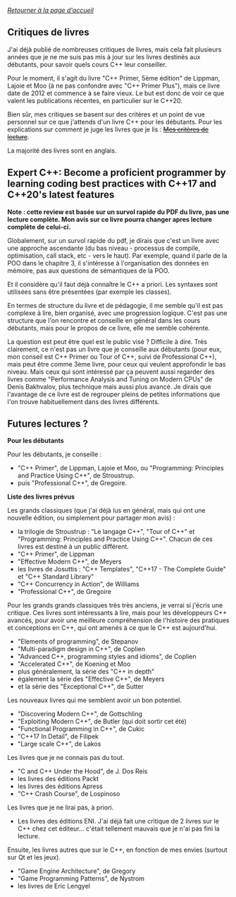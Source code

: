 *[Retourner à la page d'accueil](README.md)*

## Critiques de livres

J'ai déjà publié de nombreuses critiques de livres, mais cela fait plusieurs années que je ne me suis pas mis à jour sur les livres destinés aux débutants, pour savoir quels cours C++ leur conseiller.

Pour le moment, il s'agit du livre "C++ Primer, 5ème édition" de Lippman, Lajoie et Moo (à ne pas confondre avec "C++ Primer Plus"), mais ce livre date de 2012 et commence à se faire vieux. Le but est donc de voir ce que valent les publications récentes, en particulier sur le C++20.

Bien sûr, mes critiques se basent sur des critères et un point de vue personnel sur ce que j'attends d'un livre C++ pour
les débutants. Pour les explications sur comment je juge les livres que je lis : ~~[Mes critères de lecture](critiques-criteres.md)~~.

La majorité des livres sont en anglais.

## Expert C++: Become a proficient programmer by learning coding best practices with C++17 and C++20's latest features

**Note : cette review est basée sur un survol rapide du PDF du livre, pas une lecture complète. Mon avis sur ce livre pourra changer apres lecture complète de celui-ci.**

Globalement, sur un survol rapide du pdf, je dirais que c'est un livre avec une approche ascendante (du bas niveau - processus de compile, optimisation, call stack, etc - vers le haut). Par exemple, quand il parle de la POO dans le chapitre 3, il s'intéresse à l'organisation des données en mémoire, pas aux questions de sémantiques de la POO.

Et il considère qu'il faut déjà connaître le C++ a priori. Les syntaxes sont utilisées sans être présentées (par exemple les classes).

En termes de structure du livre et de pédagogie, il me semble qu'il est pas complexe à lire, bien organisé, avec une progression logique. C'est pas une structure que l'on rencontre et conseille en général dans les cours débutants, mais pour le propos de ce livre, elle me semble cohérente. 

La question est peut être quel est le public visé ? Difficile à dire. Très clairement, ce n'est pas un livre que je conseille aux débutants (pour eux, mon conseil est C++ Primer ou Tour of C++, suivi de Professional C++), mais peut être comme 3ème livre, pour ceux qui veulent approfondir le bas niveau. Mais ceux qui sont intéressé par ça peuvent aussi regarder des livres comme "Performance Analysis and Tuning on Modern CPUs" de Denis Bakhvalov, plus technique mais aussi plus avancé. Je dirais que l'avantage de ce livre est de regrouper pleins de petites informations que l'on trouve habituellement dans des livres différents.

## Futures lectures ?


**Pour les débutants**

Pour les débutants, je conseille :

- "C++ Primer", de Lippman, Lajoie et Moo, ou "Programming: Principles and Practice Using C++", de Stroustrup.
- puis "Professional C++", de Gregoire.

**Liste des livres prévus**

Les grands classiques (que j'ai déjà lus en général, mais qui ont une nouvelle édition, ou simplement pour partager mon avis) :

- la trilogie de Stroustrup : "Le langage C++", "Tour of C++" et "Programming: Principles and Practice Using C++". Chacun de ces
livres est destiné à un public différent.
- "C++ Primer", de Lippman
- "Effective Modern C++", de Meyers
- les livres de Josuttis : "C++ Templates", "C++17 - The Complete Guide" et "C++ Standard Library"
- "C++ Concurrency in Action", de Williams
- "Professional C++", de Gregoire

Pour les grands grands classiques très très anciens, je verrai si j'écris une critique. Ces livres sont intéressants à lire,
mais pour les développeurs C++ avancés, pour avoir une meilleure compréhension de l'histoire des pratiques et conceptions en C++,
qui ont amenés à ce que le C++ est aujourd'hui.

- "Elements of programming", de Stepanov
- "Multi-paradigm design in C++", de Coplien
- "Advanced C++, programming styles and idioms", de Coplien
- "Accelerated C++", de Koening et Moo
- plus généralement, la série des "C++ in depth"
- également la série des "Effective C++", de Meyers
- et la série des "Exceptional C++", de Sutter

Les nouveaux livres qui me semblent avoir un bon potentiel.

- "Discovering Modern C++", de Gottschling
- "Exploiting Modern C++", de Butler (qui doit sortir cet été)
- "Functional Programming in C++", de Cukic
- "C++17 In Detail", de Filipek
- "Large scale C++", de Lakos

Les livres que je ne connais pas du tout.

- "C and C++ Under the Hood", de J. Dos Reis
- les livres des éditions Packt
- les livres des éditions Apress
- "C++ Crash Course", de Lospinoso

Les livres que je ne lirai pas, à priori.

- Les livres des éditions ENI. J'ai déjà fait une critique de 2 livres sur le C++ chez cet éditeur... c'était tellement mauvais que
je n'ai pas fini la lecture.

Ensuite, les livres autres que sur le C++, en fonction de mes envies (surtout sur Qt et les jeux).

- "Game Engine Architecture", de Gregory
- "Game Programming Patterns", de Nystrom
- les livres de Eric Lengyel

